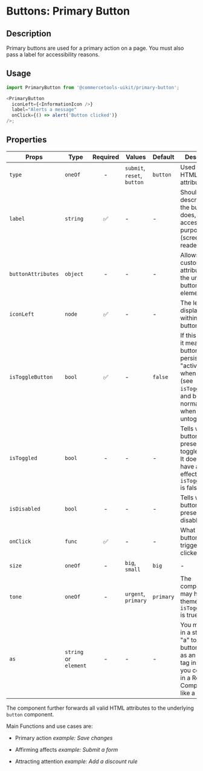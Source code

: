 # Buttons: Primary Button

## Description

Primary buttons are used for a primary action on a page. You must also pass a
label for accessibility reasons.

## Usage

```js
import PrimaryButton from '@commercetools-uikit/primary-button';

<PrimaryButton
  iconLeft={<InformationIcon />}
  label="Alerts a message"
  onClick={() => alert('Button clicked')}
/>;
```

## Properties

| Props              | Type                  | Required | Values                      | Default   | Description                                                                                                                                      |
| ------------------ | --------------------- | :------: | --------------------------- | --------- | ------------------------------------------------------------------------------------------------------------------------------------------------ |
| `type`             | `oneOf`               |    -     | `submit`, `reset`, `button` | `button`  | Used as the HTML `type` attribute.                                                                                                               |
| `label`            | `string`              |    ✅    | -                           | -         | Should describe what the button does, for accessibility purposes (screen-reader users)                                                           |
| `buttonAttributes` | `object`              |    -     | -                           | -         | Allows setting custom attributes on the underlying button html element                                                                           |
| `iconLeft`         | `node`                |    ✅    | -                           | -         | The left icon displayed within the button                                                                                                        |
| `isToggleButton`   | `bool`                |    ✅    | -                           | `false`   | If this is active, it means the button will persist in an "active" state when toggled (see `isToggled`), and back to normal state when untoggled |
| `isToggled`        | `bool`                |    -     | -                           | -         | Tells when the button should present a toggled state. It does not have any effect when `isToggleButton` is false                                 |
| `isDisabled`       | `bool`                |    -     | -                           | -         | Tells when the button should present a disabled state                                                                                            |
| `onClick`          | `func`                |    ✅    | -                           | -         | What the button will trigger when clicked                                                                                                        |
| `size`             | `oneOf`               |    -     | `big`, `small`              | `big`     | -                                                                                                                                                |
| `tone`             | `oneOf`               |    -     | `urgent`, `primary`         | `primary` | The component may have a theme only if `isToggleButton` is true                                                                                  |
| `as`               | `string` or `element` |    -     | -                           | -         | You may pass in a string like "a" to have the button render as an anchor tag instead. Or you could pass in a React Component, like a `Link`.     |

The component further forwards all valid HTML attributes to the underlying `button` component.

Main Functions and use cases are:

- Primary action _example: Save changes_

- Affirming affects _example: Submit a form_

- Attracting attention _example: Add a discount rule_
